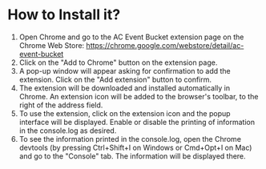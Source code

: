 # How to Install it?

1. Open Chrome and go to the AC Event Bucket extension page on the Chrome Web Store: https://chrome.google.com/webstore/detail/ac-event-bucket
2. Click on the "Add to Chrome" button on the extension page.
3. A pop-up window will appear asking for confirmation to add the extension. Click on the "Add extension" button to confirm.
4. The extension will be downloaded and installed automatically in Chrome. An extension icon will be added to the browser's toolbar, to the right of the address field.
5. To use the extension, click on the extension icon and the popup interface will be displayed. Enable or disable the printing of information in the console.log as desired.
6. To see the information printed in the console.log, open the Chrome devtools (by pressing Ctrl+Shift+I on Windows or Cmd+Opt+I on Mac) and go to the "Console" tab. The information will be displayed there.
